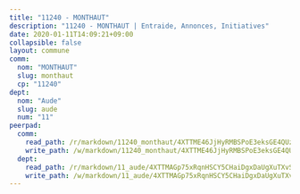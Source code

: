 ```yaml
---
title: "11240 - MONTHAUT"
description: "11240 - MONTHAUT | Entraide, Annonces, Initiatives"
date: 2020-01-11T14:09:21+09:00
collapsible: false
layout: commune
comm:
  nom: "MONTHAUT"
  slug: monthaut
  cp: "11240"
dept:
  nom: "Aude"
  slug: aude
  num: "11"
peerpad:
  comm:
    read_path: /r/markdown/11240_monthaut/4XTTME46JjHyRMBSPoE3eksGE4QUzfp2vkSjg6LWAccWRq2zc
    write_path: /w/markdown/11240_monthaut/4XTTME46JjHyRMBSPoE3eksGE4QUzfp2vkSjg6LWAccWRq2zc-K3TgUxXY1UcY8zYJv8Ef7Ao9zk88gBpsh3GtYwenEtNGA7w9rgxJYSEVqgMqDwKpAzJzq1Z3BxMJt4uEx7qSaofEJz6FnHnwCVjYmz5ZdEAPX5EYvT7Gb1kG5nD3MACWzKQitpgx
  dept:
    read_path: /r/markdown/11_aude/4XTTMAGp75xRqnHSCY5CHaiDgxDaUgXuTXvSZDHnY1JdjJiUk
    write_path: /w/markdown/11_aude/4XTTMAGp75xRqnHSCY5CHaiDgxDaUgXuTXvSZDHnY1JdjJiUk-K3TgUenjCPDfs1W21bst2JvrPDW324QBfMvPid11puzXxXGQEeNw9p4QtfnUhSn4LYSwR6UDBQmdr3wFq2CDRGqNz2QynSm58zgCpz2PKP6Y24UTpxW22MudfeZ339ZPKnHm6XTr
---
```


